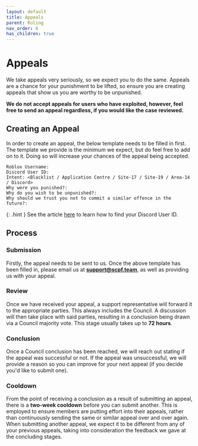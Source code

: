 ```yaml
---
layout: default
title: Appeals
parent: Ruling
nav_order: 6
has_children: true
---
```


# Appeals
We take appeals very seriously, so we expect you to do the same. Appeals are a chance for your punishment to be lifted, so ensure you are creating appeals that show us you are worthy to be unpunished.

**We do not accept appeals for users who have exploited, however, feel free to send an appeal regardless, if you would like the case reviewed.**

## Creating an Appeal
In order to create an appeal, the below template needs to be filled in first. The template we provide is the minimum we expect, but do feel free to add on to it. Doing so will increase your chances of the appeal being accepted.

```
Roblox Username:
Discord User ID:
Intent: <Blacklist / Application Centre / Site-17 / Site-19 / Area-14 / Discord>
Why were you punished?:
Why do you wish to be unpunished?:
Why should we trust you not to commit a similar offence in the future?:
```
{: .hint }
See the article [here](https://support.discord.com/hc/en-us/articles/206346498-Where-can-I-find-my-User-Server-Message-ID-) to learn how to find your Discord User ID.

## Process
### Submission
Firstly, the appeal needs to be sent to us. Once the above template has been filled in, please email us at **support@scpf.team**, as well as providing us with your appeal.

### Review
Once we have received your appeal, a support representative will forward it to the appropriate parties. This always includes the Council. A discussion will then take place with said parties, resulting in a conclusion being drawn via a Council majority vote. This stage usually takes up to **72 hours**.

### Conclusion
Once a Council conclusion has been reached, we will reach out stating if the appeal was successful or not. If the appeal was unsuccessful, we will provide a reason so you can improve for your next appeal (if you decide you'd like to submit one).

### Cooldown
From the point of receiving a conclusion as a result of submitting an appeal, there is a **two-week cooldown** before you can submit another. This is employed to ensure members are putting effort into their appeals, rather than continuously sending the same or similar appeal over and over again. When submitting another appeal, we expect it to be different from any of your previous appeals, taking into consideration the feedback we gave at the concluding stages.
